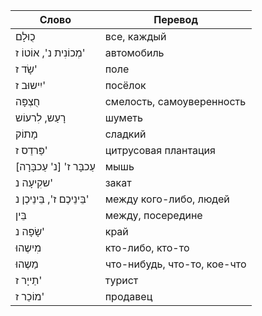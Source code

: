 Слово  | Перевод
---|---
כֻוּלָם | все, каждый
מְכוֹנִית נ', אוֹטוֹ ז' | автомобиль
שָׂד ז' | поле
יִישוּב ז' | посёлок
חֻצְפָּה | смелость, самоуверенность
רָעַש, לִרעוֹש | шуметь
מָתוֹק | сладкий
פַּרדֵס ז' | цитрусовая плантация
עַכבָּר ז' [נ' עַכבָּרָה] | мышь
שקִיעָה נ' | закат
בֵּינֵיכֶם ז', בֵּינֵיכֶן נ' | между кого-либо, людей
בֵּין | между, посередине
שָׂפָה נ' | край
מִישֶהוּ | кто-либо, кто-то
מַשֶהוּ | что-нибудь, что-то, кое-что
תַייָר ז' | турист
מוֹכֵר ז' | продавец
